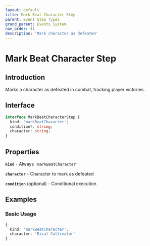 ```yaml
---
layout: default
title: Mark Beat Character Step
parent: Event Step Types
grand_parent: Events System
nav_order: 41
description: 'Mark character as defeated'
---
```


# Mark Beat Character Step

## Introduction

Marks a character as defeated in combat, tracking player victories.

## Interface

```typescript
interface MarkBeatCharacterStep {
  kind: 'markBeatCharacter';
  condition?: string;
  character: string;
}
```

## Properties

**`kind`** - Always `'markBeatCharacter'`

**`character`** - Character to mark as defeated

**`condition`** (optional) - Conditional execution

## Examples

### Basic Usage

```typescript
{
  kind: 'markBeatCharacter',
  character: 'Rival Cultivator'
}
```
